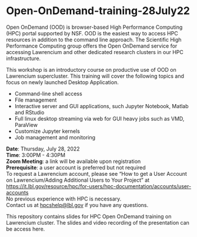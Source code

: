 # Open-OnDemand-training-28July22

Open OnDemand (OOD) is browser-based High Performance Computing (HPC) portal supported by NSF. OOD is the easiest way to access HPC resources in addition to the command line approach. The Scientific High Performance Computing group offers the Open OnDemand service for accessing Lawrencium and other dedicated research clusters in our HPC infrastructure.

This workshop is an introductory course on productive use of OOD on Lawrencium supercluster. This training will cover the following topics and focus on newly launched Desktop Application.

* Command-line shell access
* File management
* Interactive server and GUI applications, such Jupyter Notebook, Matlab and RStudio
* Full linux desktop streaming via web for GUI heavy jobs such as VMD, ParaView
* Customize Jupyter kernels 
* Job management and monitoring

**Date**: Thursday, July 28, 2022\
**Time**: 3:00PM - 4:30PM\
**Zoom Meeting**: a link will be available upon registration\
**Prerequisite**: a user account is preferred but not required\
To request a Lawrencium account, please see “How to get a User Account on Lawrencium/Adding Additional Users to Your Project” at https://it.lbl.gov/resource/hpc/for-users/hpc-documentation/accounts/user-accounts \
No previous experience with HPC is necessary.\
Contact us at hpcshelp@lbl.gov if you have any questions.

This repository contains slides for HPC Open OnDemand training on Lawrencium cluster. The slides and video recording of the presentation can be access here.
